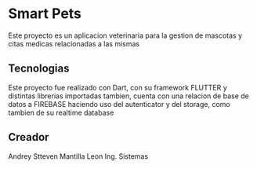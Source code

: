 # Smart Pets

Este proyecto es un aplicacion veterinaria para la gestion de mascotas y citas medicas
relacionadas a las mismas

## Tecnologias

Este proyecto fue realizado con Dart, con su framework FLUTTER y distintas librerias importadas
tambien, cuenta con una relacion de base de datos a FIREBASE haciendo uso del autenticator y del
storage, como tambien de su realtime database

## Creador

Andrey Stteven Mantilla Leon 
Ing. Sistemas
